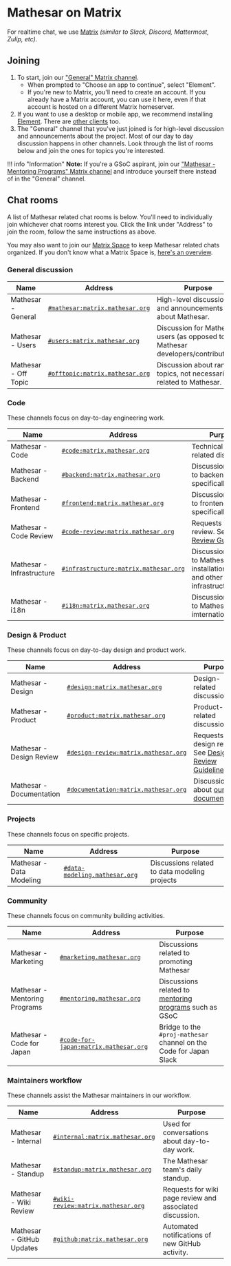 # Mathesar on Matrix

For realtime chat, we use [Matrix](https://matrix.org/) *(similar to Slack, Discord, Mattermost, Zulip, etc)*.

## Joining
1. To start, join our ["General" Matrix channel](https://matrix.to/#/#mathesar:matrix.mathesar.org).
    - When prompted to "Choose an app to continue", select "Element".
    - If you're new to Matrix, you'll need to create an account. If you already have a Matrix account, you can use it here, even if that account is hosted on a different Matrix homeserver.
1. If you want to use a desktop or mobile app, we recommend installing [Element](https://element.io/get-started). There are [other clients](https://matrix.org/clients/) too.
1. The "General" channel that you've just joined is for high-level discussion and announcements about the project. Most of our day to day discussion happens in other channels. Look through the list of rooms below and join the ones for topics you're interested.

!!! info "Information"
    **Note:** If you're a GSoC aspirant, join our ["Mathesar - Mentoring Programs" Matrix channel](https://matrix.to/#/#mentoring:matrix.mathesar.org) and introduce yourself there instead of in the "General" channel.


## Chat rooms
A list of Mathesar related chat rooms is below. You'll need to individually join whichever chat rooms interest you. Click the link under "Address" to join the room, follow the same instructions as above.

You may also want to join our [Matrix Space](https://matrix.to/#/!KQLkDbtIMsvcwUIfNy:matrix.mathesar.org?via=matrix.mathesar.org&via=matrix.org) to keep Mathesar related chats organized. If you don't know what a Matrix Space is, [here's an overview](https://element.io/blog/spaces-the-next-frontier/).

### General discussion
| Name | Address | Purpose |
|-|-|-|
| Mathesar - General | [`#mathesar:matrix.mathesar.org`](https://matrix.to/#/#mathesar:matrix.mathesar.org) | High-level discussion and announcements about Mathesar. |
| Mathesar - Users | [`#users:matrix.mathesar.org`](https://matrix.to/#/#users:matrix.mathesar.org) | Discussion for Mathesar users (as opposed to Mathesar developers/contributors). |
| Mathesar - Off Topic | [`#offtopic:matrix.mathesar.org`](https://matrix.to/#/#offtopic:matrix.mathesar.org) | Discussion about random topics, not necessarily related to Mathesar. |

### Code
These channels focus on day-to-day engineering work.

| Name | Address | Purpose |
|-|-|-|
| Mathesar - Code | [`#code:matrix.mathesar.org`](https://matrix.to/#/#code:matrix.mathesar.org) | Technical or code-related discussion. |
| Mathesar - Backend | [`#backend:matrix.mathesar.org`](https://matrix.to/#/#backend:matrix.mathesar.org) | Discussions related to backend code specifically |
| Mathesar - Frontend | [`#frontend:matrix.mathesar.org`](https://matrix.to/#/#frontend:matrix.mathesar.org) | Discussions related to frontend code specifically  |
| Mathesar - Code Review | [`#code-review:matrix.mathesar.org`](https://matrix.to/#/#code-review:matrix.mathesar.org) | Requests for code review. See [Code Review Guidelines](/engineering/code-review) |
| Mathesar - Infrastructure | [`#infrastructure:matrix.mathesar.org`](https://matrix.to/#/#infrastructure:matrix.mathesar.org) | Discussions related to Mathesar installation, setup and other infrastructure  |
| Mathesar - i18n | [`#i18n:matrix.mathesar.org`](https://matrix.to/#/#i18n:matrix.mathesar.org) | Discussions related to Mathesar imternationalization |

### Design & Product
These channels focus on day-to-day design and product work.

| Name | Address | Purpose |
|-|-|-|
| Mathesar - Design | [`#design:matrix.mathesar.org`](https://matrix.to/#/#design:matrix.mathesar.org) | Design-related discussion. |
| Mathesar - Product | [`#product:matrix.mathesar.org`](https://matrix.to/#/#product:matrix.mathesar.org) | Product-related discussion. |
| Mathesar - Design Review | [`#design-review:matrix.mathesar.org`](https://matrix.to/#/#design-review:matrix.mathesar.org) | Requests for design review. See [Design Review Guidelines](/design/process/review-guidelines) |
| Mathesar - Documentation | [`#documentation:matrix.mathesar.org`](https://matrix.to/#/#documentation:matrix.mathesar.org) | Discussion about [our documentation](https://docs.mathesar.org) |

### Projects
These channels focus on specific projects.

| Name | Address | Purpose |
|-|-|-|
| Mathesar - Data Modeling | [`#data-modeling.mathesar.org`](https://matrix.to/#/#data-modeling:matrix.mathesar.org) | Discussions related to data modeling projects |

### Community 
These channels focus on community building activities.

| Name | Address | Purpose |
|-|-|-|
| Mathesar - Marketing | [`#marketing.mathesar.org`](https://matrix.to/#/#marketing:matrix.mathesar.org) | Discussions related to promoting Mathesar |
| Mathesar - Mentoring Programs | [`#mentoring.mathesar.org`](https://matrix.to/#/#mentoring:matrix.mathesar.org) | Discussions related to [mentoring programs](/community/mentoring) such as GSoC |
| Mathesar - Code for Japan | [`#code-for-japan:matrix.mathesar.org`](https://matrix.to/#/#code-for-japan:matrix.mathesar.org) | Bridge to the `#proj-mathesar` channel on the Code for Japan Slack |

### Maintainers workflow
These channels assist the Mathesar maintainers in our workflow.

| Name | Address | Purpose |
|-|-|-|
| Mathesar - Internal | [`#internal:matrix.mathesar.org`](https://matrix.to/#/#internal:matrix.mathesar.org) | Used for conversations about day-to-day work. |
| Mathesar - Standup | [`#standup:matrix.mathesar.org`](https://matrix.to/#/#standup:matrix.mathesar.org) | The Mathesar team's daily standup. |
| Mathesar - Wiki Review | [`#wiki-review:matrix.mathesar.org`](https://matrix.to/#/#wiki-review:matrix.mathesar.org) | Requests for wiki page review and associated discussion. |
| Mathesar - GitHub Updates | [`#github:matrix.mathesar.org`](https://matrix.to/#/#github:matrix.mathesar.org) | Automated notifications of new GitHub activity. |

